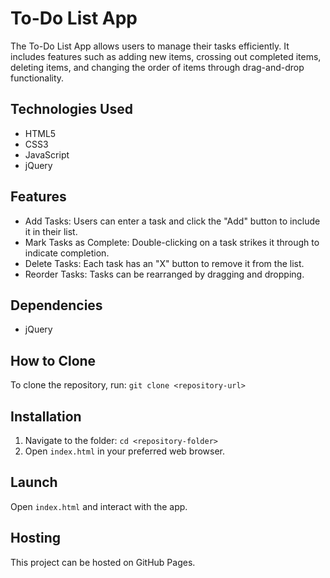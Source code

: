 # To-Do List App

The To-Do List App allows users to manage their tasks efficiently. It includes features such as adding new items, crossing out completed items, deleting items, and changing the order of items through drag-and-drop functionality. 

## Technologies Used
- HTML5
- CSS3
- JavaScript
- jQuery

## Features
- Add Tasks: Users can enter a task and click the "Add" button to include it in their list.
- Mark Tasks as Complete: Double-clicking on a task strikes it through to indicate completion.
- Delete Tasks: Each task has an "X" button to remove it from the list.
- Reorder Tasks: Tasks can be rearranged by dragging and dropping.

## Dependencies
- jQuery

## How to Clone
To clone the repository, run: `git clone <repository-url>`

## Installation
1. Navigate to the folder: `cd <repository-folder>`
2. Open `index.html` in your preferred web browser.

## Launch
Open `index.html` and interact with the app.

## Hosting
This project can be hosted on GitHub Pages.
